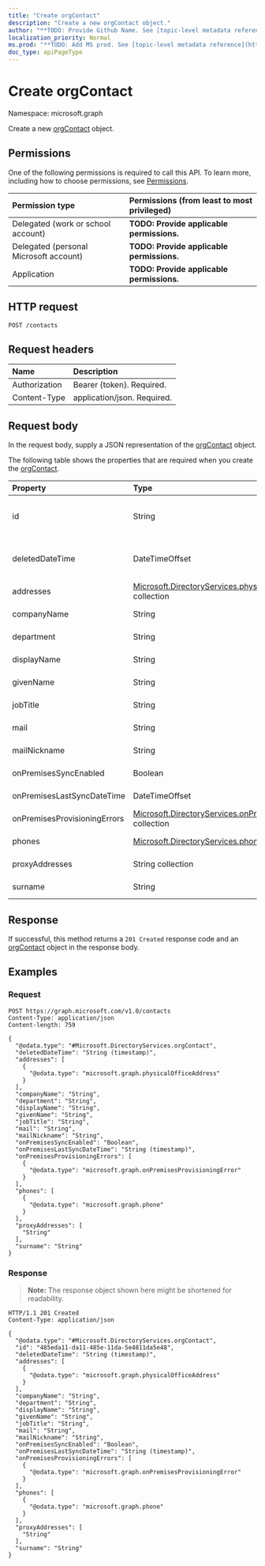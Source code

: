 ```yaml
---
title: "Create orgContact"
description: "Create a new orgContact object."
author: "**TODO: Provide Github Name. See [topic-level metadata reference](https://msgo.azurewebsites.net/add/document/guidelines/metadata.html#topic-level-metadata)**"
localization_priority: Normal
ms.prod: "**TODO: Add MS prod. See [topic-level metadata reference](https://msgo.azurewebsites.net/add/document/guidelines/metadata.html#topic-level-metadata)**"
doc_type: apiPageType
---
```


# Create orgContact
Namespace: microsoft.graph



Create a new [orgContact](../resources/orgcontact.md) object.

## Permissions
One of the following permissions is required to call this API. To learn more, including how to choose permissions, see [Permissions](/graph/permissions-reference).

|Permission type|Permissions (from least to most privileged)|
|:---|:---|
|Delegated (work or school account)|**TODO: Provide applicable permissions.**|
|Delegated (personal Microsoft account)|**TODO: Provide applicable permissions.**|
|Application|**TODO: Provide applicable permissions.**|

## HTTP request

<!-- {
  "blockType": "ignored"
}
-->
``` http
POST /contacts
```

## Request headers
|Name|Description|
|:---|:---|
|Authorization|Bearer {token}. Required.|
|Content-Type|application/json. Required.|

## Request body
In the request body, supply a JSON representation of the [orgContact](../resources/orgcontact.md) object.

The following table shows the properties that are required when you create the [orgContact](../resources/orgcontact.md).

|Property|Type|Description|
|:---|:---|:---|
|id|String|**TODO: Add Description** Inherited from [directoryObject](../resources/directoryobject.md)|
|deletedDateTime|DateTimeOffset|**TODO: Add Description** Inherited from [directoryObject](../resources/directoryobject.md)|
|addresses|[Microsoft.DirectoryServices.physicalOfficeAddress](../resources/physicalofficeaddress.md) collection|**TODO: Add Description**|
|companyName|String|**TODO: Add Description**|
|department|String|**TODO: Add Description**|
|displayName|String|**TODO: Add Description**|
|givenName|String|**TODO: Add Description**|
|jobTitle|String|**TODO: Add Description**|
|mail|String|**TODO: Add Description**|
|mailNickname|String|**TODO: Add Description**|
|onPremisesSyncEnabled|Boolean|**TODO: Add Description**|
|onPremisesLastSyncDateTime|DateTimeOffset|**TODO: Add Description**|
|onPremisesProvisioningErrors|[Microsoft.DirectoryServices.onPremisesProvisioningError](../resources/onpremisesprovisioningerror.md) collection|**TODO: Add Description**|
|phones|[Microsoft.DirectoryServices.phone](../resources/phone.md) collection|**TODO: Add Description**|
|proxyAddresses|String collection|**TODO: Add Description**|
|surname|String|**TODO: Add Description**|



## Response

If successful, this method returns a `201 Created` response code and an [orgContact](../resources/orgcontact.md) object in the response body.

## Examples

### Request
<!-- {
  "blockType": "request",
  "name": "create_orgcontact_from_contacts"
}
-->
``` http
POST https://graph.microsoft.com/v1.0/contacts
Content-Type: application/json
Content-length: 759

{
  "@odata.type": "#Microsoft.DirectoryServices.orgContact",
  "deletedDateTime": "String (timestamp)",
  "addresses": [
    {
      "@odata.type": "microsoft.graph.physicalOfficeAddress"
    }
  ],
  "companyName": "String",
  "department": "String",
  "displayName": "String",
  "givenName": "String",
  "jobTitle": "String",
  "mail": "String",
  "mailNickname": "String",
  "onPremisesSyncEnabled": "Boolean",
  "onPremisesLastSyncDateTime": "String (timestamp)",
  "onPremisesProvisioningErrors": [
    {
      "@odata.type": "microsoft.graph.onPremisesProvisioningError"
    }
  ],
  "phones": [
    {
      "@odata.type": "microsoft.graph.phone"
    }
  ],
  "proxyAddresses": [
    "String"
  ],
  "surname": "String"
}
```


### Response
>**Note:** The response object shown here might be shortened for readability.
<!-- {
  "blockType": "response",
  "truncated": true,
  "@odata.type": "Microsoft.DirectoryServices.orgContact"
}
-->
``` http
HTTP/1.1 201 Created
Content-Type: application/json

{
  "@odata.type": "#Microsoft.DirectoryServices.orgContact",
  "id": "485eda11-da11-485e-11da-5e4811da5e48",
  "deletedDateTime": "String (timestamp)",
  "addresses": [
    {
      "@odata.type": "microsoft.graph.physicalOfficeAddress"
    }
  ],
  "companyName": "String",
  "department": "String",
  "displayName": "String",
  "givenName": "String",
  "jobTitle": "String",
  "mail": "String",
  "mailNickname": "String",
  "onPremisesSyncEnabled": "Boolean",
  "onPremisesLastSyncDateTime": "String (timestamp)",
  "onPremisesProvisioningErrors": [
    {
      "@odata.type": "microsoft.graph.onPremisesProvisioningError"
    }
  ],
  "phones": [
    {
      "@odata.type": "microsoft.graph.phone"
    }
  ],
  "proxyAddresses": [
    "String"
  ],
  "surname": "String"
}
```

